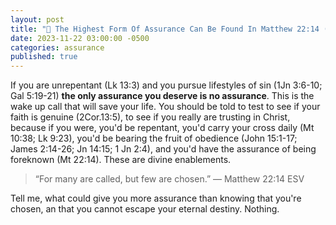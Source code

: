 ```yaml
---
layout: post
title: "🥇 The Highest Form Of Assurance Can Be Found In Matthew 22:14 (short article)"
date: 2023-11-22 03:00:00 -0500
categories: assurance
published: true
---
```


<!-- Christ died for the sins of the world (1Jn 2:2), but not everyone goes to heaven. Only those who do the will of the father (Mt 7:21). They do the will of the father when they are saved by genuine saving faith (Eph 2:8-10), which is a trust and reliance that will “result” in the fruit of obedience to God (Jn 14:15; 1 Jn 2:4). This fruit Jesus spoke about will absolutely spring forth if you have a living faith (John 15:1-17; James 2:14-26) and represents the original definition of *sola fide* or faith alone. All who say otherwise deny the power of the Holy Spirit that indwells the believer upon the moment of faith (Rom. 8:9; 1Cor. 12:13; Eph 1:13-14). 

> No, I tell you; but <span style="font-weight:bold;color:red;">unless you repent</span>, <span style="font-weight:bold;color:red;">you will</span> all likewise <span style="font-weight:bold;color:red;">perish</span>. &mdash; Luke 13:3 ESV -->

If you are unrepentant (Lk 13:3) and you pursue lifestyles of sin (1Jn 3:6-10; Gal 5:19-21) **the only assurance you deserve is no assurance**. This is the wake up call that will save your life. You should be told to test to see if your faith is genuine (2Cor.13:5), to see if you really are trusting in Christ, because if you were, you'd be repentant, you'd carry your cross daily (Mt 10:38; Lk 9:23), you'd be bearing the fruit of obedience (John 15:1-17; James 2:14-26; Jn 14:15; 1 Jn 2:4), and you'd have the assurance of being foreknown (Mt 22:14). These are divine enablements.

> &ldquo;For many are called, but few are chosen.&rdquo; &mdash; Matthew 22:14 ESV

Tell me, what could give you more assurance than knowing that you're chosen, an that you cannot escape your eternal destiny. Nothing.

<!-- If you're repentant, and are not actively pursuing indulgent lifestyles of sin, but are only struggling against sin, this article is not focusing on you. Christians undergo a progressive sanctification of decreasing patterns of sin (1Jn 3:6-10; Ro 6:1-2,15). It can be described in the following ways:
- The Holy Spirit works in justified believers the will and the power progressively to renounce sin and to advance in spiritual maturity and Christlikeness. By the process of sanctification God makes believers experientially holy.
- By a lifelong process that involves both ups and downs the Spirit of grace gradually transforms true believers into the image of Jesus Christ.

If you're just beginning the sanctification process, it may be difficult for you to know the difference, the way to tell whether you are being sanctified or using grace as a license to sin and are in danger of false profession, is to examine the following verses (**Jd 4 NET**; 1 Jn 3:6-10; 5:18; Ro 6:1-2,15; 3:8,31; Heb 10:26-31; 6:4-6; Lk 9:62).

> <sup style="font-weight:bold;">4</sup> For certain men have secretly slipped in among you—men who long ago were marked out for the condemnation I am about to describe—<span style="font-weight:bold;"><span style="font-size:1.2em;">ungodly men</span> who have turned the grace of our God into a <span style="font-size:1.2em;">license for evil</span></span> and who <span style="font-weight:bold;">deny our only <span style="font-size:1.2em;">Master and Lord</span>, Jesus Christ</span>. &mdash; Jude 1:4 NET

Giving someone false assurance is one of the most evil and depraved things you can do. This ministry will never lie to you, no matter how hard a truth is to hear (Jn 7:7). These hard truths become confidences and comforts at advanced levels of sanctification. -->








<!-- People with no understanding of scripture will attempt to tell you that fruit of being saved is works. This is of course the most rediculous lie you will ever be told. The fruit that springs forth from a true and lively faith is post-justification, and is the evidence that God has given us so that we might have assurance at all. Everything else is blind faith and **giving someone false assurance is one of the most evil and depraved things you can do.** -->

<!-- Why I'd Rather Have No Assurance Of Salvation Than Be Lied To By Your False Teachers.  -->

<!-- Why Moderate Forms Of Reformed Theology Give The Most Assurance Without Giving False Assurance  -->

<!-- It's Better That You Understand Hard Truths Than Die In The Fires Of Hell Over False Assurance -->

<script>
    var refTagger = {
        settings: {
            bibleVersion: 'ESV'
        }
    }; 

    (function(d, t) {
        var n=d.querySelector('[nonce]');
        refTagger.settings.nonce = n && (n.nonce||n.getAttribute('nonce'));
        var g = d.createElement(t), s = d.getElementsByTagName(t)[0];
        g.src = 'https://api.reftagger.com/v2/RefTagger.js';
        g.nonce = refTagger.settings.nonce;
        s.parentNode.insertBefore(g, s);
    }(document, 'script'));
</script>